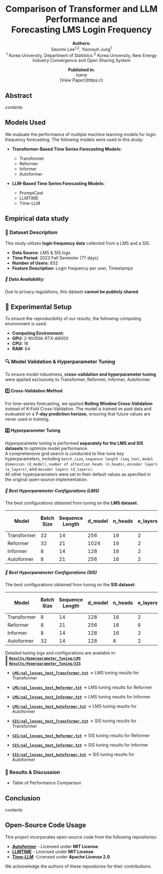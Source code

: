 <h1 align="center">Comparison of Transformer and LLM Performance and <br> Forecasting LMS Login Frequency</h1>

<p align="center">
  <strong>Authors:</strong>  
  <br> Seonmi Lee<sup>1,2</sup>, Yoonsuh Jung<sup>1</sup>
  <br> <sup>1</sup> Korea University, Department of Statistics  
  <sup>2</sup> Korea University, New Energy Industry Convergence and Open Sharing System  
</p>

<p align="center">
  <strong>Published in:</strong>  
  <br> <em>name</em>  
  <br> [View Paper](https://)
</p>

## Abstract
contents

## Models Used
We evaluate the performance of multiple machine learning models for login frequency forecasting.
The following models were used in this study:

- **Transformer-Based Time Series Forecasting Models:**
  - Transformer
  - Reformer
  - Informer
  - Autoformer
    
- **LLM-Based Time Series Forecasting Models:**
  - PromptCast
  - LLMTIME
  - Time-LLM

## Empirical data study

### **📂 Dataset Description**
This study utilizes **login frequency data** collected from a LMS and a SIS. 

- **Data Source:** LMS & SIS logs
- **Time Period:** 2023 Fall Semester (77 days)
- **Number of Users:** 832
- **Feature Description:** Login frequency per user, Timestamps
  
##### 📌 **Data Availability:**
Due to privacy regulations, this dataset **cannot be publicly shared**.

## **🔧 Experimental Setup**
To ensure the reproducibility of our results, the following computing environment is used:

- **Computing Environment:** 
- **GPU:** 2-NVIDIA-RTX-A6000
- **CPU:** 16 
- **RAM:** 64
  
### **🔍 Model Validation & Hyperparameter Tuning**
To ensure model robustness, **cross-validation and hyperparameter tuning** were applied exclusively to Transformer, Reformer, Informer, Autoformer.

#### **1️⃣ Cross-Validation Method**
For time-series forecasting, we applied **Rolling Window Cross-Validation** instead of K-Fold Cross-Validation. The model is trained on past data and evaluated on a **7-day prediction horizon**, ensuring that future values are never used in training.

#### **2️⃣ Hyperparameter Tuning**
Hyperparameter tuning is performed **separately for the LMS and SIS datasets** to optimize model performance.  
A comprehensive grid search is conducted to fine-tune key hyperparameters, including `batch_size`, `sequence length (seq_len)`, `model dimension (d_model)`, `number of attention heads (n_heads)`, `encoder layers (e_layers)`, and `decoder layers (d_layers)`.  
All other hyperparameters were set to their default values as specified in the original open-source implementation.  

##### 📌 Best Hyperparameter Configurations (LMS)
The best configurations obtained from tuning on the **LMS dataset**:

| Model   | Batch Size | Sequence Length | d_model | n_heads | e_layers | d_layers | Validation Loss (LMS) |
|---------|------------|----------------|---------|---------|---------|---------|----------------------|
| Transformer | 32         | 14             | 256     | 16      | 2       | 2       | **0.745** |
| Reformer | 32        | 21             | 1024     | 16       | 2       | 2       | **0.734** |
| Informer | 8        | 14             | 128     | 16       | 2       | 2       | **0.73** |
| Autoformer | 8        | 21             | 256     | 16       | 2       | 1       | **0.746** |

##### 📌 Best Hyperparameter Configurations (SIS)
The best configurations obtained from tuning on the **SIS dataset**:

| Model   | Batch Size | Sequence Length | d_model | n_heads | e_layers | d_layers | Validation Loss (SIS) |
|---------|------------|----------------|---------|---------|---------|---------|----------------------|
| Transformer | 8         | 14             | 128     | 16      | 2       | 1       | **0.59** |
| Reformer | 8        | 21             | 256     | 16       | 6       | 2       | **0.58** |
| Informer | 8        | 14             | 128     | 16       | 2       | 2       | **0.585** |
| Autoformer | 32        | 14             | 128     | 8       | 2       | 1       | **0.594** |


Detailed tuning logs and configurations are available in:  
📂 **[`Results/Hyperparameter_Tuning/LMS`](Results/Hyperparameter_Tuning/LMS/)**  
📂 **[`Results/Hyperparameter_Tuning/SIS`](Results/Hyperparameter_Tuning/SIS/)**  

- **[`LMS/val_losses_test_Transformer.txt`](Results/Hyperparameter_Tuning/LMS/val_losses_test_Transformer.txt)** → LMS tuning results for Transformer
- **[`LMS/val_losses_test_Reformer.txt`](Results/Hyperparameter_Tuning/LMS/val_losses_test_Reformer.txt)** → LMS tuning results for Reformer
- **[`LMS/val_losses_test_Informer.txt`](Results/Hyperparameter_Tuning/LMS/val_losses_test_Informer.txt)** → LMS tuning results for Informer
- **[`LMS/val_losses_test_Autoformer.txt`](Results/Hyperparameter_Tuning/LMS/val_losses_test_Autoformer.txt)** → LMS tuning results for Autoformer

- **[`SIS/val_losses_test_Transformer.txt`](Results/Hyperparameter_Tuning/SIS/val_losses_test_Transformer.txt)** → SIS tuning results for Transformer
- **[`SIS/val_losses_test_Reformer.txt`](Results/Hyperparameter_Tuning/SIS/val_losses_test_Reformer.txt)** → SIS tuning results for Reformer
- **[`SIS/val_losses_test_Informer.txt`](Results/Hyperparameter_Tuning/SIS/val_losses_test_Informer.txt)** → SIS tuning results for Informer
- **[`SIS/val_losses_test_Autoformer.txt`](Results/Hyperparameter_Tuning/SIS/val_losses_test_Autoformer.txt)** → SIS tuning results for Autoformer

### **📌 Results & Discussion**
- Table of Performance Comparison

## Conclusion
contents

## Open-Source Code Usage
This project incorporates open-source code from the following repositories:

- **[Autoformer](https://github.com/thuml/Autoformer)** - Licensed under **MIT License**.  
- **[LLMTIME](https://github.com/ngruver/llmtime)** - Licensed under **MIT License**.  
- **[Time-LLM](https://github.com/KimMeen/Time-LLM)** -Licensed under **Apache License 2.0**.  

We acknowledge the authors of these repositories for their contributions.
